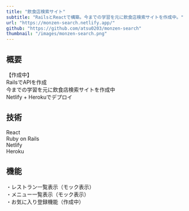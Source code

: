 ```yaml
---
title: "飲食店検索サイト"
subtitle: "RailsとReactで構築。今までの学習を元に飲食店検索サイトを作成中。"
url: "https://monzen-search.netlify.app/"
github: "https://github.com/atsu0203/monzen-search"
thumbnail: "/images/monzen-search.png"
---
```


## 概要
【作成中】  
RailsでAPIを作成  
今までの学習を元に飲食店検索サイトを作成中  
Netlify  + Herokuでデプロイ


## 技術
React  
Ruby on Rails  
Netlify  
Heroku  


## 機能
・レストラン一覧表示（モック表示）  
・メニュー一覧表示（モック表示）  
・お気に入り登録機能（作成中）  